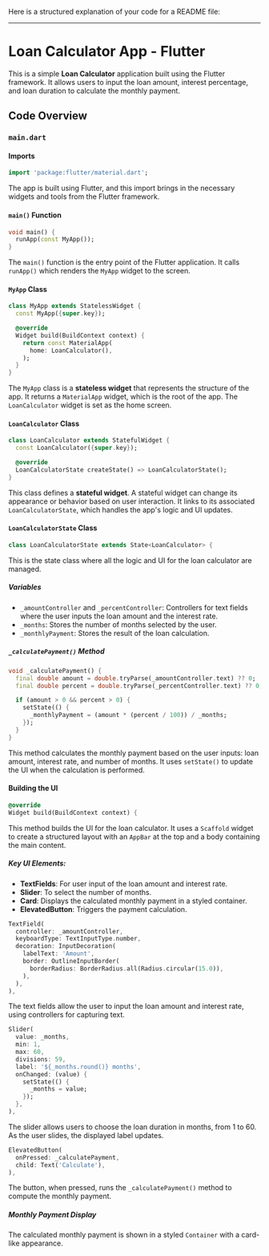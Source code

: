 Here is a structured explanation of your code for a README file:

---

# Loan Calculator App - Flutter

This is a simple **Loan Calculator** application built using the Flutter framework. It allows users to input the loan amount, interest percentage, and loan duration to calculate the monthly payment.

## Code Overview

### `main.dart`

#### Imports
```dart
import 'package:flutter/material.dart';
```
The app is built using Flutter, and this import brings in the necessary widgets and tools from the Flutter framework.

#### `main()` Function
```dart
void main() {
  runApp(const MyApp());
}
```
The `main()` function is the entry point of the Flutter application. It calls `runApp()` which renders the `MyApp` widget to the screen.

#### `MyApp` Class
```dart
class MyApp extends StatelessWidget {
  const MyApp({super.key});

  @override
  Widget build(BuildContext context) {
    return const MaterialApp(
      home: LoanCalculator(),
    );
  }
}
```
The `MyApp` class is a **stateless widget** that represents the structure of the app. It returns a `MaterialApp` widget, which is the root of the app. The `LoanCalculator` widget is set as the home screen.

#### `LoanCalculator` Class
```dart
class LoanCalculator extends StatefulWidget {
  const LoanCalculator({super.key});

  @override
  LoanCalculatorState createState() => LoanCalculatorState();
}
```
This class defines a **stateful widget**. A stateful widget can change its appearance or behavior based on user interaction. It links to its associated `LoanCalculatorState`, which handles the app's logic and UI updates.

#### `LoanCalculatorState` Class
```dart
class LoanCalculatorState extends State<LoanCalculator> {
```
This is the state class where all the logic and UI for the loan calculator are managed.

##### Variables
- `_amountController` and `_percentController`: Controllers for text fields where the user inputs the loan amount and the interest rate.
- `_months`: Stores the number of months selected by the user.
- `_monthlyPayment`: Stores the result of the loan calculation.

##### `_calculatePayment()` Method
```dart
void _calculatePayment() {
  final double amount = double.tryParse(_amountController.text) ?? 0;
  final double percent = double.tryParse(_percentController.text) ?? 0;

  if (amount > 0 && percent > 0) {
    setState(() {
      _monthlyPayment = (amount * (percent / 100)) / _months;
    });
  }
}
```
This method calculates the monthly payment based on the user inputs: loan amount, interest rate, and number of months. It uses `setState()` to update the UI when the calculation is performed.

#### Building the UI
```dart
@override
Widget build(BuildContext context) {
```
This method builds the UI for the loan calculator. It uses a `Scaffold` widget to create a structured layout with an `AppBar` at the top and a body containing the main content.

##### Key UI Elements:
- **TextFields**: For user input of the loan amount and interest rate.
- **Slider**: To select the number of months.
- **Card**: Displays the calculated monthly payment in a styled container.
- **ElevatedButton**: Triggers the payment calculation.

```dart
TextField(
  controller: _amountController,
  keyboardType: TextInputType.number,
  decoration: InputDecoration(
    labelText: 'Amount',
    border: OutlineInputBorder(
      borderRadius: BorderRadius.all(Radius.circular(15.0)),
    ),
  ),
),
```
The text fields allow the user to input the loan amount and interest rate, using controllers for capturing text.

```dart
Slider(
  value: _months,
  min: 1,
  max: 60,
  divisions: 59,
  label: '${_months.round()} months',
  onChanged: (value) {
    setState(() {
      _months = value;
    });
  },
),
```
The slider allows users to choose the loan duration in months, from 1 to 60. As the user slides, the displayed label updates.

```dart
ElevatedButton(
  onPressed: _calculatePayment,
  child: Text('Calculate'),
),
```
The button, when pressed, runs the `_calculatePayment()` method to compute the monthly payment.

##### Monthly Payment Display
The calculated monthly payment is shown in a styled `Container` with a card-like appearance.
